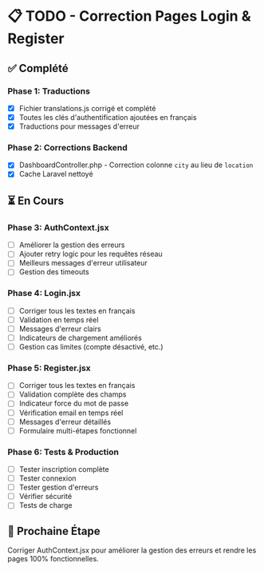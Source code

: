 # 📋 TODO - Correction Pages Login & Register

## ✅ Complété

### Phase 1: Traductions
- [x] Fichier translations.js corrigé et complété
- [x] Toutes les clés d'authentification ajoutées en français
- [x] Traductions pour messages d'erreur

### Phase 2: Corrections Backend
- [x] DashboardController.php - Correction colonne `city` au lieu de `location`
- [x] Cache Laravel nettoyé

## ⏳ En Cours

### Phase 3: AuthContext.jsx
- [ ] Améliorer la gestion des erreurs
- [ ] Ajouter retry logic pour les requêtes réseau
- [ ] Meilleurs messages d'erreur utilisateur
- [ ] Gestion des timeouts

### Phase 4: Login.jsx
- [ ] Corriger tous les textes en français
- [ ] Validation en temps réel
- [ ] Messages d'erreur clairs
- [ ] Indicateurs de chargement améliorés
- [ ] Gestion cas limites (compte désactivé, etc.)

### Phase 5: Register.jsx  
- [ ] Corriger tous les textes en français
- [ ] Validation complète des champs
- [ ] Indicateur force du mot de passe
- [ ] Vérification email en temps réel
- [ ] Messages d'erreur détaillés
- [ ] Formulaire multi-étapes fonctionnel

### Phase 6: Tests & Production
- [ ] Tester inscription complète
- [ ] Tester connexion
- [ ] Tester gestion d'erreurs
- [ ] Vérifier sécurité
- [ ] Tests de charge

## 🎯 Prochaine Étape

Corriger AuthContext.jsx pour améliorer la gestion des erreurs et rendre les pages 100% fonctionnelles.
